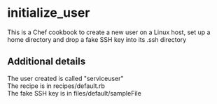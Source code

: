 # initialize_user

This is a Chef cookbook to create a new user on a Linux host, set up a home directory and drop a fake SSH key into its .ssh directory

## Additional details

The user created is called "serviceuser"  
The recipe is in recipes/default.rb  
The fake SSH key is in files/default/sampleFile  

